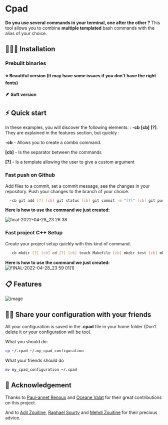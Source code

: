 # Cpad

**Do you use several commands in your terminal, one after the other ?** This tool allows you to combine **multiple templated** bash commands with the alias of your choice.

## 👨🏽‍💻 Installation
### Prebuilt binaries
  #### ⭐️ Beautiful version (It may have some issues if you don't have the right fonts) 
  
  #### 🪶 Soft version
  
## ⚡️ Quick start

In these examples, you will discover the following elements: : **-cb** **[cb]** **[?]**.
They are explained in the features section, but quickly :

**-cb** - Allows you to create a combo command.

**[cb]** - Is the separator between the commands

**[?]** - Is a template allowing the user to give a custom argument

### Fast push on Github
Add files to a commit, set a commit message, see the changes in your repository. Push your changes to the branch of your choice.
```sh
  -cb git add [?] [cb] git status [cb] git commit -m "[?]" [cb] git push origin [?] [cb] git checkout main
```


 **Here is how to use the command we just created:**

![final-2022-04-28_23 26 38](https://user-images.githubusercontent.com/53370597/165849013-3814ea42-bf85-4e0f-a7ba-197344c9b8b2.gif)

### Fast project C++ Setup
Create your project setup quickly with this kind of command.
```sh
  -cb mkdir [?] [cb] cd [?] [cb] touch Makefile [cb] mkdir test [cb] mkdir -p src/header [cb] touch src/main.cc
```

**Here is how to use the command we just created:** 
![FINAL-2022-04-28_23 59 01(1)](https://user-images.githubusercontent.com/53370597/165858449-bbfbc71e-0627-4144-b483-5ec7ebd34749.gif)


## 📋 Features

![image](https://user-images.githubusercontent.com/53370597/165828252-2f91299f-fb96-4cb9-92ef-d506956f86e8.png)


## 👏🏼 Share your configuration with your friends

All your configuration is saved in the **.cpad** file in your home folder (Don't delete it or your configuration will be too).

What you should do:

```sh
cp ~/.cpad ~/.my_cpad_configuration
```
What your friends should do

```sh
mv my_cpad_configuration ~/.cpad
```


## 💞 Acknowledgement

Thanks to [Paul-annet Renoux](https://github.com/DashPolo) and [Oceane Valat](https://github.com/oceane-vlt) for their great contributions on this project.

And to [Adil Zouitine](https://github.com/AdilZouitine), [Raphael Sourty](https://github.com/raphaelsty) and [Mehdi Zouitine](https://github.com/MehdiZouitine) for their precious advice.
